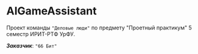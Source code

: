 # AIGameAssistant
Проект команды ```"Деловые люди"``` по предмету "Проетный практикум" 5 семестр ИРИТ-РТФ УрФУ.

***Заказчик***: ```"66 Бит"```